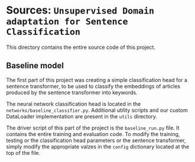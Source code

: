 # Sources: `Unsupervised Domain adaptation for Sentence Classification`

This directory contains the entire source code of this project. 

## Baseline model

The first part of this project was creating a simple classification head for a sentence transformer, to be used to classify the embeddings of articles produced by the sentence transformer into keywords. 

The neural network classification head is located in the `networks/baseline_classifier.py`. Additional utility scripts and our custom DataLoader implementation are present in the `utils` directory.

The driver script of this part of the project is the `baseline_run.py` file. It contains the entire training and evaluation code. To modify the training, testing or the classification head parameters or the sentence transformer, simply modify the appropriate valzes in the `config` dictionary located at the top of the file.
